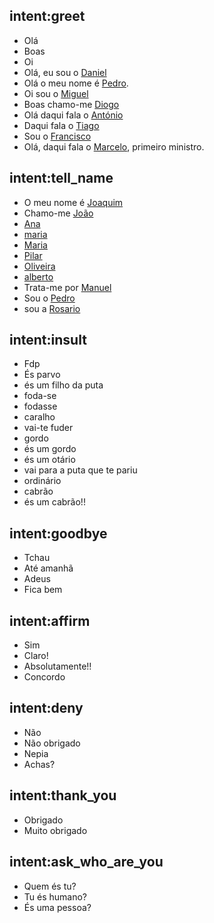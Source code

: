 ## intent:greet
- Olá
- Boas
- Oi
- Olá, eu sou o [Daniel](name)
- Olá o meu nome é [Pedro](name).
- Oi sou o [Miguel](name)
- Boas chamo-me [Diogo](name)
- Olá daqui fala o [António](name)
- Daqui fala o [Tiago](name)
- Sou o [Francisco](name)
- Olá, daqui fala o [Marcelo](name), primeiro ministro.

## intent:tell_name
- O meu nome é [Joaquim](name)
- Chamo-me [João](name)
- [Ana](name)
- [maria](name)
- [Maria](name)
- [Pilar](name)
- [Oliveira](name)
- [alberto](name)
- Trata-me por [Manuel](name)
- Sou o [Pedro](name)
- sou a [Rosario](name)

## intent:insult
- Fdp
- És parvo
- és um filho da puta
- foda-se
- fodasse
- caralho
- vai-te fuder
- gordo
- és um gordo
- és um otário
- vai para a puta que te pariu
- ordinário
- cabrão
- és um cabrão!!

## intent:goodbye
- Tchau
- Até amanhã
- Adeus
- Fica bem

## intent:affirm
- Sim
- Claro!
- Absolutamente!!
- Concordo


## intent:deny
- Não
- Não obrigado
- Nepia
- Achas?


## intent:thank_you
- Obrigado
- Muito obrigado

## intent:ask_who_are_you
- Quem és tu?
- Tu és humano?
- És uma pessoa?




